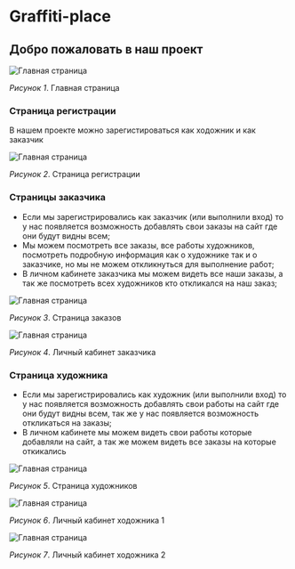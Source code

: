 # Graffiti-place

## Добро пожаловать в наш проект

![Главная страница](https://github.com/SergeyNartov/graffiti-place-public/blob/master/readme-file/screenshot_1.png?raw=true)

*Рисунок 1*. Главная страница

### Страница регистрации

В нашем проекте можно зарегистироваться как ходожник и как заказчик

![Главная страница](https://github.com/SergeyNartov/graffiti-place-public/blob/master/readme-file/reg.png?raw=true)

*Рисунок 2*. Страница регистрации

### Страницы заказчика

* Если мы зарегистрировались как заказчик (или выполнили вход) то у нас появляется возможность добавлять свои заказы на сайт где они будут видны всем;
* Мы можем посмотреть все заказы, все работы художников, посмотреть подробную информация как о художнике так и о заказчике, но мы не можем откликнуться для выполнение работ;
* В личном кабинете заказчика мы можем видеть все наши заказы, а так же посмотреть всех художников кто откликался на наш заказ;

![Главная страница](https://github.com/SergeyNartov/graffiti-place-public/blob/master/readme-file/screenshot_2.png?raw=true)

*Рисунок 3*. Страница заказов

![Главная страница](https://github.com/SergeyNartov/graffiti-place-public/blob/master/readme-file/screenshot_3.png?raw=true)

*Рисунок 4*. Личный кабинет заказчика

### Страница художника

* Если мы зарегистрировались как художник (или выполнили вход) то у нас появляется возможность добавлять свои работы на сайт где они будут видны всем, так же у нас появляется возможность откликаться на заказы;
* В личном кабинете мы можем видеть свои работы которые добавляли на сайт, а так же можем видеть все заказы на которые откикались

![Главная страница](https://github.com/SergeyNartov/graffiti-place-public/blob/master/readme-file/screenshot_4.png?raw=true)

*Рисунок 5*. Страница художников

![Главная страница](https://github.com/SergeyNartov/graffiti-place-public/blob/master/readme-file/screenshot_5.png?raw=true)

*Рисунок 6*. Личный кабинет ходожника 1

![Главная страница](https://github.com/SergeyNartov/graffiti-place-public/blob/master/readme-file/screenshot_6.png?raw=true)

*Рисунок 7*. Личный кабинет ходожника 2










